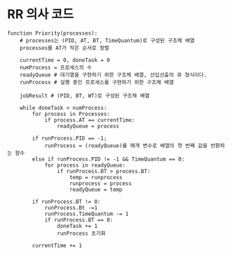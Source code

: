 # RR 의사 코드

    function Priority(processes):
        # processes는 (PID, AT, BT, TimeQuantum)로 구성된 구조체 배열
        processes를 AT가 작은 순서로 정렬

        currentTime = 0, doneTask = 0
        numProcess = 프로세스의 수
        readyQueue # 대기열을 구현하기 위한 구조체 배열, 선입선출의 큐 형식이다.
        runProcess # 실행 중인 프로세스를 구현하기 위한 구조체 배열

        jobResult # (PID, BT, WT)로 구성된 구조체 배열
        
        while doneTask < numProcess:
            for process in Processes:
                if process.AT == currentTime:
                    readyQueue = process
            
            if runProcess.PID == -1;
                runProcess = (readyQueue)를 매개 변수로 배열의 첫 번째 값을 반환하는 함수
            else if runProcess.PID != -1 && TimeQuantum == 0:
                for process in readyQueue:
                    if runProcess.BT > process.BT:
                        temp = runprocess
                        runprocess = process
                        readyQueue = temp

            if runProcess.BT != 0:
                runProcess.Bt -=1
                runProcess.TimeQuantum -= 1
                if runProcess.BT == 0:
                    doneTask += 1
                    runProcess 초기화
            
            currentTime += 1

